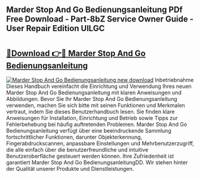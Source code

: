 ## Marder Stop And Go Bedienungsanleitung PDf Free Download - Part-8bZ Service Owner Guide - User Repair Edition UlLGC

# <h2><a href="http://df02k7j.blite.top/?on=Marder+Stop+And+Go+Bedienungsanleitung">🔗Download 👉🔴 Marder Stop And Go Bedienungsanleitung</a></h2>

[![Marder Stop And Go Bedienungsanleitung new download](https://i.imgur.com/lujVjoI.png)](http://df02k7j.blite.top/?on=Marder+Stop+And+Go+Bedienungsanleitung)
Inbetriebnahme Dieses Handbuch vereinfacht die Einrichtung und Verwendung Ihres neuen Marder Stop And Go Bedienungsanleitung mit klaren Anweisungen und Abbildungen. Bevor Sie Ihr Marder Stop And Go Bedienungsanleitung verwenden, machen Sie sich bitte mit seinen Funktionen und Merkmalen vertraut, indem Sie dieses Benutzerhandbuch lesen. Sie finden klare Anweisungen für Installation, Einrichtung und Betrieb sowie Tipps zur Fehlerbehebung bei häufig auftretenden Problemen. Marder Stop And Go Bedienungsanleitung verfügt über eine beeindruckende Sammlung fortschrittlicher Funktionen, darunter Objekterkennung, Fingerabdruckscannen, anpassbare Einstellungen und Mehrbenutzerzugriff, die alle einfach über die benutzerfreundliche und intuitive Benutzeroberfläche gesteuert werden können. Ihre Zufriedenheit ist garantiert Marder Stop And Go BedienungsanleitungDD. Wir stehen hinter der Qualität unserer Produkte und Dienstleistungen.
